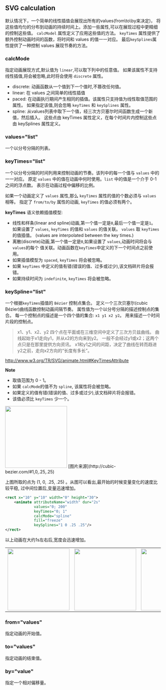 ## SVG <animation/> calculation
默认情况下，一个简单的线性插值会展现出所有的values(from\to\by来决定)，
将这些值均匀的分布到动画的持续时间上。添加一些属性,可以在展现过程中更精细的控制这些值。
`calcModel` 属性定义了应用这些值的方法。
`keyTimes` 属性提供了额外控制动画时间的函数，将时间和 values 的值一一对应。
最后`keySplines`属性提供了一种控制 values 展现节奏的方法。

### calcMode
指定动画展现方式,默认值为 `linear`,可以取下列中的任意值。
如果该属性不支持线性插值,将会被忽略,此时将会使用 `discrete` 属性。

+ discrete: 动画函数从一个值到下一个值时,不篡改任何值。
+ linear: 在 values 之间简单的线性插值
+ paced: 在动画执行期间产生相同的插值。该属性只支持值为线性取值范围的属性。
  如果指定该值,则会忽略 `keyTimes` 和 `keySplines` 属性。
+ spline: 从values列表中取下一个值，经三次方贝塞尔时间函数生成一个新值，然后插入。
  这些点由 keyTimes 属性定义，在每个时间片内控制这些点由 keySplines 属性定义。

### values="list"
一个以分号分隔的列表。

### keyTimes="list"
一个以分号分隔的时间列用来控制动画的节奏。该列中的每一个值与 `values` 中的一一对应。
原定 `values` 中的值在动画中何时使用。`list` 中的值是一个介于 0-1 之间的浮点数。
表示在动画过程中偏移的比例。

如果一个动画定义了 `values` 属性,那么 `keyTimes` 属性的值的个数必须与 `values` 相等。
指定了 `from/to/by` 属性的动画, `keyTimes` 的值必须有两个。

**keyTimes** 语义依赖插值模型:
+ 线性和样条(linear and spline)动画,第一个值一定是`0`,最后一个值一定是`1`。
  如果设置了 `values`, `keyTimes` 的值和 `values` 的值关联。
  `values` 取 `keyTimes` 的值插值。
  (values are interpolated between the key times.)
+ 离散(discrete)动画,第一个值一定是`0`,如果设置了 `values`,动画时间将会与`values`的每个
  值关联。动画函数在`keyTimes`中定义的下一个时间点之前使用。
+ 如果插值模型为 `spaced`, `keyTimes` 将会被忽略。
+ 如果 `keyTimes` 中定义的值有错(错误的值、过多或过少),该文档碎片将会报错。
+ 如果持续时间为 `indefinite`, `keyTimes` 将会被忽略。

### keySpline="list"
一个根据`keyTimes`插值的 `Bézier` 控制点集合。
定义一个三次贝塞尔(cubic Bézier)曲线函数控制动画间隔节奏。
属性值为一个以分号分隔的描述控制点的集合。
每一个控制点的描述是一个四个值的集合: `x1 y1 x2 y2`。
用来描述一个时间片段的控制点。
> x1、y1、x2、y2 四个点在平面或在三维空间中定义了三次方贝兹曲线。
  曲线起始于x1走向y1，并从x2的方向来到y2。
  一般不会经过y1或x2；这两个点只是在那里提供方向资讯。
  x1和y1之间的间距，决定了曲线在转而趋进y2之前，走向x2方向的“长度有多长”。

http://www.w3.org/TR/SVG/animate.html#KeyTimesAttribute

__Note__
+ 取值范围为 0 - 1。
+ 如果 `calcMode`的值不为 `spline`, 该属性将会被忽略。
+ 如果定义的值有错(错误的值、过多或过少),该文档碎片将会报错。
+ 该值必须比 `keyTimes` 少一个。

<img src="./image/cubic_Bézier_(1,0,.25,.25).png" width=200/>
[图片来源](http://cubic-bezier.com/#1,0,.25,.25)

上图所取的点为 (1, 0, .25, .25) 。从图可以看出,最开始的时候变量变化的速度比较平稳,
过中间位置后,变量迅速增加。
```XML
<rect x="10" y="10" width="0" height="30">
    <animate attributeName="width" dur="2s"
             values="0; 200"
             keyTimes="0; 1"
             calcMode="spline"
             fill="freeze"
             keySplines="1 0 .25 .25"/>
</rect>
```
以上动画在大约1s左右后,宽度会迅速增加。
<table>
    <tr>
        <td><img src="./image/cubic_Bézier_(0,.1,.5,.9).png" width=200/></td>
        <td><img src="./image/cubic_Bézier_(0,.5,1,0).png" width=200/></td>
        <td><img src="./image/cubic_Bézier_(0,.75,.35,.85).png" width=200/></td>
    </tr>
</table>

### from="values"
指定动画的开始值。

### to="values"
指定动画的结束值。

### by="value"
指定一个相对偏移量。

